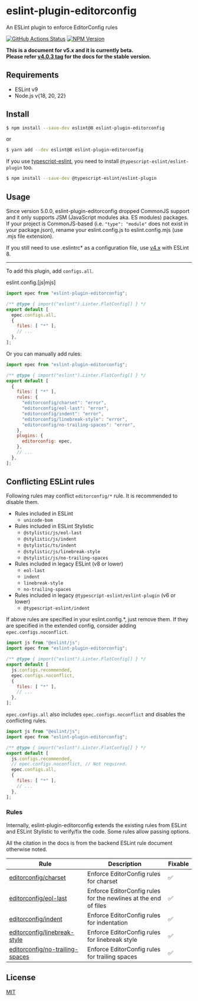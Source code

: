 # eslint-plugin-editorconfig

An ESLint plugin to enforce EditorConfig rules

[![GitHub Actions Status](https://github.com/phanect/eslint-plugin-editorconfig/actions/workflows/actions.yml/badge.svg)](https://github.com/phanect/eslint-plugin-editorconfig/actions/workflows/actions.yml) [![NPM Version](https://img.shields.io/npm/v/eslint-plugin-editorconfig.svg)](https://npmjs.org/package/eslint-plugin-editorconfig)

**This is a document for v5.x and it is currently beta.**  
**Please refer [v4.0.3 tag](https://github.com/phanect/eslint-plugin-editorconfig/tree/v4.0.3) for the docs for the stable version.**

## Requirements

- ESLint v9
- Node.js v{18, 20, 22}

## Install

```bash
$ npm install --save-dev eslint@8 eslint-plugin-editorconfig
```

or

```bash
$ yarn add --dev eslint@8 eslint-plugin-editorconfig
```

If you use [typescript-eslint](https://github.com/typescript-eslint/typescript-eslint), you need to install `@typescript-eslint/eslint-plugin` too.

```bash
$ npm install --save-dev @typescript-eslint/eslint-plugin
```

## Usage

Since version 5.0.0, eslint-plugin-editorconfig dropped CommonJS support and it only supports JSM (JavaScript modules aka. ES modules) packages.
If your project is CommonJS-based (i.e. `"type": "module"` does not exist in your package.json), rename your eslint.config.js to eslint.config.mjs (use .mjs file extension).

If you still need to use .eslintrc* as a configuration file, use [v4.x](https://github.com/phanect/eslint-plugin-editorconfig/tree/v4.0.3) with ESLint 8.

-----

To add this plugin, add `configs.all`.

eslint.config.[js|mjs]

```js
import epec from "eslint-plugin-editorconfig";

/** @type { import("eslint").Linter.FlatConfig[] } */
export default [
  epec.configs.all,
  {
    files: [ "*" ],
    // ...
  },
];
```

Or you can manually add rules: 

```js
import epec from "eslint-plugin-editorconfig";

/** @type { import("eslint").Linter.FlatConfig[] } */
export default [
  {
    files: [ "*" ],
    rules: {
      "editorconfig/charset": "error",
      "editorconfig/eol-last": "error",
      "editorconfig/indent": "error",
      "editorconfig/linebreak-style": "error",
      "editorconfig/no-trailing-spaces": "error",
    },
    plugins: {
      editorconfig: epec,
    },
    // ...
  },
];
```

## Conflicting ESLint rules

Following rules may conflict `editorconfig/*` rule.
It is recommended to disable them.

- Rules included in ESLint
  - `unicode-bom`
- Rules included in ESLint Stylistic
  - `@stylistic/js/eol-last`
  - `@stylistic/js/indent`
  - `@stylistic/ts/indent`
  - `@stylistic/js/linebreak-style`
  - `@stylistic/js/no-trailing-spaces`
- Rules included in legacy ESLint (v8 or lower)
  - `eol-last`
  - `indent`
  - `linebreak-style`
  - `no-trailing-spaces`
- Rules included in legacy `@typescript-eslint/eslint-plugin` (v6 or lower)
  - `@typescript-eslint/indent`

If above rules are specified in your eslint.config.*, just remove them.
If they are specified in the extended config, consider adding `epec.configs.noconflict`.

```js
import js from "@eslint/js";
import epec from "eslint-plugin-editorconfig";

/** @type { import("eslint").Linter.FlatConfig[] } */
export default [
  js.configs.recommended,
  epec.configs.noconflict,
  {
    files: [ "*" ],
    // ...
  },
];
```

`epec.configs.all` also includes `epec.configs.noconflict` and disables the conflicting rules.

```js
import js from "@eslint/js";
import epec from "eslint-plugin-editorconfig";

/** @type { import("eslint").Linter.FlatConfig[] } */
export default [
  js.configs.recommended,
  // epec.configs.noconflict, // Not required.
  epec.configs.all,
  {
    files: [ "*" ],
    // ...
  },
];
```

### Rules

Internally, eslint-plugin-editorconfig extends the existing rules from ESLint and ESLint Stylistic to verify/fix the code.
Some rules allow passing options.

All the citation in the docs is from the backend ESLint rule document otherwise noted.

| Rule                                                                | Description                                                     | Fixable |
| ------------------------------------------------------------------- | --------------------------------------------------------------- | -- |
| [editorconfig/charset](docs/rules/charset.md)                       | Enforce EditorConfig rules for charset                          | ✅ |
| [editorconfig/eol-last](docs/rules/eol-last.md)                     | Enforce EditorConfig rules for the newlines at the end of files | ✅ |
| [editorconfig/indent](docs/rules/indent.md)                         | Enforce EditorConfig rules for indentation                      | ✅ |
| [editorconfig/linebreak-style](docs/rules/linebreak-style.md)       | Enforce EditorConfig rules for linebreak style                  | ✅ |
| [editorconfig/no-trailing-spaces](docs/rules/no-trailing-spaces.md) | Enforce EditorConfig rules for trailing spaces                  | ✅ |

## License

[MIT](./LICENSE)
